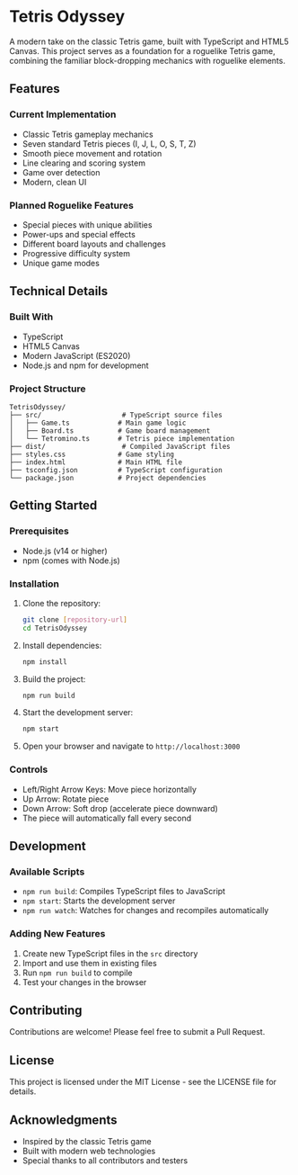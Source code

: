 # Tetris Odyssey

A modern take on the classic Tetris game, built with TypeScript and HTML5 Canvas. This project serves as a foundation for a roguelike Tetris game, combining the familiar block-dropping mechanics with roguelike elements.

## Features

### Current Implementation
- Classic Tetris gameplay mechanics
- Seven standard Tetris pieces (I, J, L, O, S, T, Z)
- Smooth piece movement and rotation
- Line clearing and scoring system
- Game over detection
- Modern, clean UI

### Planned Roguelike Features
- Special pieces with unique abilities
- Power-ups and special effects
- Different board layouts and challenges
- Progressive difficulty system
- Unique game modes

## Technical Details

### Built With
- TypeScript
- HTML5 Canvas
- Modern JavaScript (ES2020)
- Node.js and npm for development

### Project Structure
```
TetrisOdyssey/
├── src/                    # TypeScript source files
│   ├── Game.ts            # Main game logic
│   ├── Board.ts           # Game board management
│   └── Tetromino.ts       # Tetris piece implementation
├── dist/                   # Compiled JavaScript files
├── styles.css             # Game styling
├── index.html             # Main HTML file
├── tsconfig.json          # TypeScript configuration
└── package.json           # Project dependencies
```

## Getting Started

### Prerequisites
- Node.js (v14 or higher)
- npm (comes with Node.js)

### Installation
1. Clone the repository:
   ```bash
   git clone [repository-url]
   cd TetrisOdyssey
   ```

2. Install dependencies:
   ```bash
   npm install
   ```

3. Build the project:
   ```bash
   npm run build
   ```

4. Start the development server:
   ```bash
   npm start
   ```

5. Open your browser and navigate to `http://localhost:3000`

### Controls
- Left/Right Arrow Keys: Move piece horizontally
- Up Arrow: Rotate piece
- Down Arrow: Soft drop (accelerate piece downward)
- The piece will automatically fall every second

## Development

### Available Scripts
- `npm run build`: Compiles TypeScript files to JavaScript
- `npm start`: Starts the development server
- `npm run watch`: Watches for changes and recompiles automatically

### Adding New Features
1. Create new TypeScript files in the `src` directory
2. Import and use them in existing files
3. Run `npm run build` to compile
4. Test your changes in the browser

## Contributing
Contributions are welcome! Please feel free to submit a Pull Request.

## License
This project is licensed under the MIT License - see the LICENSE file for details.

## Acknowledgments
- Inspired by the classic Tetris game
- Built with modern web technologies
- Special thanks to all contributors and testers